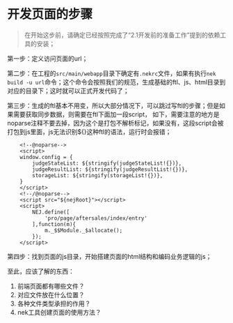 # 开发页面的步骤

> 在开始这步前，请确定已经按照完成了“2.1开发前的准备工作”提到的依赖工具的安装；

第一步：定义访问页面的url；

第二步：在工程的`src/main/webapp`目录下确定有`.nekrc`文件，如果有执行`nek build -u url`命令；这个命令会按照我们的规范，生成基础的ftl、js、html目录到对应的目录下；这时就可以正式开发代码了；

第三步：生成的ftl基本不用变，所以大部分情况下，可以跳过写ftl的步骤；但是如果需要获取同步数据，则需要在ftl下面加一段script， 如下，需要注意的地方是noparse注释不要去掉，因为这个是打包不解析标记，如果没有，这段script会被打包到js里面，js无法识别${}这种ftl的语法，运行时会报错；

```
    <!--@noparse-->
    <script>
    window.config = {
        judgeStateList: ${stringify(judgeStateList!{})},
        judgeResultList: ${stringify(judgeResultList!{})},
        storageList: ${stringify(storageList!{})},
    }
    </script>
    <!--/@noparse-->
    <script src="${nejRoot}"></script>
    <script>
        NEJ.define([
            'pro/page/aftersales/index/entry'
        ],function(m){
            m._$$Module._$allocate();
        });
    </script>
```

第四步：找到页面的js目录，开始搭建页面的html结构和编码业务逻辑的js；

至此，应该了解的东西：

1. 前端页面都有哪些文件？
2. 对应文件放在什么位置？
3. 各种文件类型承担的作用？
4. nek工具创建页面的使用方法？



